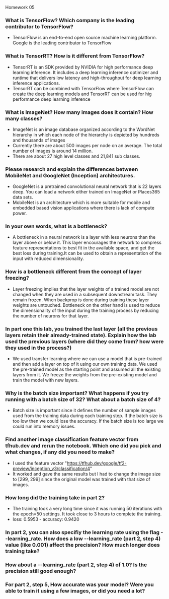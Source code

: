 Homework 05

### What is TensorFlow? Which company is the leading contributor to TensorFlow?
* TensorFlow is an end-to-end open source machine learning platform. Google is the leading contributor to TensorFlow

### What is TensorRT? How is it different from TensorFlow?
* TensorRT is an SDK provided by NVIDIA for high performance deep learning inference. It includes a deep learning inference optimizer and runtime that delivers low latency and high-throughput for deep learning inference applications.
* TensorRT can be combined with TensorFlow where TensorFlow can create the deep learning models and TensorRT can be used for hig performance deep learning inference

### What is ImageNet? How many images does it contain? How many classes?
* ImageNet is an image database organized according to the WordNet hierarchy in which each node of the hierarchy is depicted by hundreds and thousands of images
* Currently there are about 500 images per node on an average. The total number of images is around 14 million.
* There are about 27 high level classes and 21,841 sub classes.

### Please research and explain the differences between MobileNet and GoogleNet (Inception) architectures.
* GoogleNet is a pretrained convolutional neural network that is 22 layers deep. You can load a network either trained on ImageNet or Places365 data sets. 
* MobileNet is an architecture which is more suitable for mobile and embedded based vision applications where there is lack of compute power.

### In your own words, what is a bottleneck?
* A bottleneck in a neural network is a layer with less neurons than the layer above or below it. This layer encourages the network to compress feature representations to best fit in the available space, and get the best loss during training.It can be used to obtain a representation of the input with reduced dimensionality.

### How is a bottleneck different from the concept of layer freezing?
* Layer freezing implies that the layer weights of a trained model are not changed when they are used in a subsequent downstream task. They remain frozen. When backprop is done during training these layer weights are untouched.
Bottleneck on the other hand is used to reduce the dimensionality of the input during the training process by reducing the number of neurons for that layer.

### In part one this lab, you trained the last layer (all the previous layers retain their already-trained state). Explain how the lab used the previous layers (where did they come from? how were they used in the process?)
* We used transfer learning where we can use a model that is pre-trained and then add a layer on top of it using our own training data. We used the pre-trained model as the starting point and assumed all the existing layers from it. We freeze the weights from the pre-existing model and train the model with new layers.

### Why is the batch size important? What happens if you try running with a batch size of 32? What about a batch size of 4?
* Batch size is important since it defines the number of sample images used from the training data during each training step. If the batch size is too low then we could lose the accuracy. If the batch size is too large we could run into memory issues.

### Find another image classification feature vector from tfhub.dev and rerun the notebook. Which one did you pick and what changes, if any did you need to make?
* I used the feature vector "https://tfhub.dev/google/tf2-preview/inception_v3/classification/4"
* It worked and gave the same results but I had to change the image size to [299, 299] since the original model was trained with that size of images.

### How long did the training take in part 2?
* The training took a very long time since it was running 50 iterations with the epoch=50 settings. It took close to 3 hours to complete the training.
* loss: 0.5953 - accuracy: 0.9420

### In part 2, you can also specifiy the learning rate using the flag --learning_rate. How does a low --learning_rate (part 2, step 4) value (like 0.001) affect the precision? How much longer does training take?

### How about a --learning_rate (part 2, step 4) of 1.0? Is the precision still good enough?

### For part 2, step 5, How accurate was your model? Were you able to train it using a few images, or did you need a lot?
